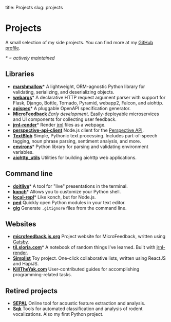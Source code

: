 title: Projects
slug: projects

# Projects

A small selection of my side projects. You can find more at my [GitHub profile][github].

*\* = actively maintained*

## Libraries

<ul class="u-2-col-list">

  <li>
    <i class="fab fa-python"></i>
    <a href="https://marshmallow.readthedocs.io/en/latest/"><strong>marshmallow</strong></a>*
    <span>A lightweight, ORM-agnostic Python library for validating, serializing, and deserializing objects.</span>
  </li>

  <li>
    <i class="fab fa-python"></i>
    <a href="https://github.com/sloria/webargs"><strong>webargs</strong></a>*
    <span>A declarative HTTP request argument parser with support for Flask, Django, Bottle, Tornado, Pyramid, webapp2, Falcon, and aiohttp.</span>
  </li>

  <li>
    <i class="fab fa-python"></i>
    <a href="https://github.com/marshmallow-code/apispec"><strong>apispec</strong></a>*
    <span>A pluggable OpenAPI specification generator.</span>
  </li>

  <li>
    <i class="fab fa-node-js"></i>
    <a href="https://github.com/microfeedback"><strong>MicroFeedback</strong></a>
    <span><em>Early development</em>. Easily-deployable microservices and UI components for collecting user feedback.</span>
  </li>

  <li>
    <i class="fab fa-js-square"></i>
    <a href="https://github.com/sloria/jrnl-render"><strong>jrnl-render</strong></a>*
    <span>Render <a href="http://jrnl.sh">jrnl</a> files as a webpage.</span>
  </li>

  <li>
    <i class="fab fa-node-js"></i>
    <a href="https://github.com/sloria/perspective-api-client"><strong>perspective-api-client</strong></a>
    <span>Node.js client for the <a href="https://www.perspectiveapi.com">Perspective API</a>.</span>
  </li>

  <li>
    <i class="fab fa-python"></i>
    <a href="https://textblob.readthedocs.io/"><strong>TextBlob</strong></a>
    <span>Simple, Pythonic text processing. Includes part-of-speech tagging,
    noun phrase parsing, sentiment analysis, and more.</span>
  </li>

  <li>
    <i class="fab fa-python"></i>
    <a href="https://github.com/sloria/environs"><strong>environs</strong></a>*
    <span>Python library for parsing and validating environment variables.</span>
  </li>

  <li>
    <i class="fab fa-python"></i>
    <a href="https://github.com/sloria/aiohttp_utils"><strong>aiohttp_utils</strong></a>
    <span> Utilities for building aiohttp web applications.</span>
  </li>

</ul>

## Command line


<ul class="u-2-col-list">

<li>
  <i class="fab fa-python"></i>
  <a href="https://github.com/sloria/doitlive"><strong>doitlive</strong></a>*
<span> A tool for "live" presentations in the terminal.</span>
</li>

<li>
  <i class="fab fa-python"></i>
  <a href="https://github.com/sloria/konch"><strong>konch</strong></a>*
<span> Allows you to customize your Python shell.</span>
</li>

<li>
  <i class="fab fa-node-js"></i>
  <a href="https://github.com/sloria/local-repl"><strong>local-repl</strong></a>*
<span> Like konch, but for Node.js.</span>
</li>

<li>
  <i class="fab fa-python"></i>
  <a href="https://github.com/sloria/ped"><strong>ped</strong></a>
<span> Quickly open Python modules in your text editor.</span>
</li>

<li>
  <i class="fab fa-python"></i>
  <a href="https://www.github.com/sloria/gig"><strong>gig</strong></a>
<span> Generate <code>.gitignore</code> files from the command line.</span>
</li>

</ul>

## Websites

<ul class="u-2-col-list">

<li>
  <i class="fab fa-js-square"></i>
  <a href="https://microfeedback.js.org"><strong>microfeedback.js.org</strong></a>
  <span>Project website for MicroFeedback, written using <a href="https://www.gatsbyjs.org/">Gatsby</a>.</span>
</li>

<li>
  <i class="fab fa-js-square"></i>
  <a href="https://til.sloria.com"><strong>til.sloria.com</strong></a>*
  <span>A notebook of random things I've learned. Built with <a href="https://github.com/sloria/jrnl-render">jrnl-render</a>.</span>
</li>

<li>
  <i class="fab fa-node-js"></i>
  <a href="https://github.com/sloria/simplist"><strong>Simplist</strong></a>
  <span> Toy project. One-click collaborative lists,
    written using ReactJS and HapiJS.</span>
</li>

<li>
  <i class="fab fa-python"></i>
  <a href="http://killtheyak.com"><strong>KillTheYak.com</strong></a>
  <span>User-contributed guides for accomplishing programming-related tasks.</span>
</li>
</ul>

## Retired projects


<ul class="u-2-col-list">
  <li>
    <i class="fab fa-python"></i>
    <a href="http://sepalbio.com"><strong>SEPAL</strong></a>
    <span>Online tool for acoustic feature extraction and analysis.</span>
  </li>

  <li>
    <i class="fab fa-python"></i>
    <a href="http://www.github.com/sloria/usv"><strong>Sqk</strong></a>
    <span> Tools for automated classification and analysis of rodent vocalizations. Also my first Python project.</span>
  </li>
</ul>

[github]: http://www.github.com/sloria
